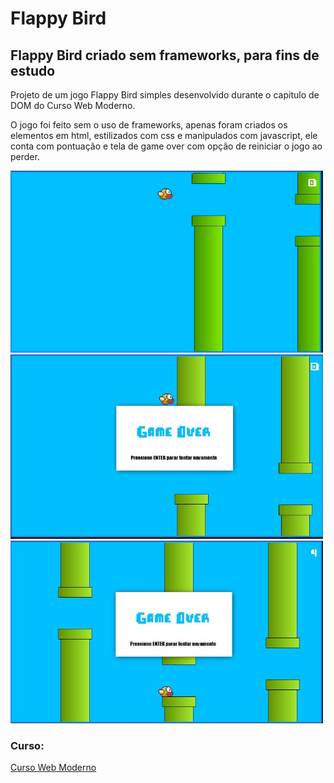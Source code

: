 # Flappy Bird
## Flappy Bird criado sem frameworks, para fins de estudo

Projeto de um jogo Flappy Bird simples desenvolvido durante o capitulo de DOM do Curso Web Moderno.

O jogo foi feito sem o uso de frameworks, apenas foram criados os elementos em html, estilizados com css e manipulados com javascript, ele conta com pontuação e tela de game over com opção de reiniciar o jogo ao perder.

<img width="500px" src="https://github.com/Amorim-79/flappy-bird/blob/master/Screenshots/projectFlappy1.jpg" alt="Flappy Bird" />

<img width="500px" src="https://github.com/Amorim-79/flappy-bird/blob/master/Screenshots/projectFlappy2.jpg" alt="Flappy Bird"/>

<img width="500px" src="https://github.com/Amorim-79/flappy-bird/blob/master/Screenshots/projectFlappy3.jpg" alt="Flappy Bird"/>

### Curso:
[Curso Web Moderno](https://www.udemy.com/course/curso-web/)
